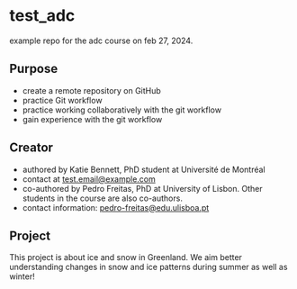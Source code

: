 # test_adc
example repo for the adc course on feb 27, 2024.

## Purpose

- create a remote repository on GitHub
- practice Git workflow
- practice working collaboratively with the git workflow
- gain experience with the git workflow

## Creator

- authored by Katie Bennett, PhD student at Université de Montréal
- contact at test.email@example.com
- co-authored by Pedro Freitas, PhD at University of Lisbon. Other students in the course are also co-authors.
- contact information: pedro-freitas@edu.ulisboa.pt

## Project

This project is about ice and snow in Greenland. We aim better understanding changes in snow and ice patterns during summer as well as winter!